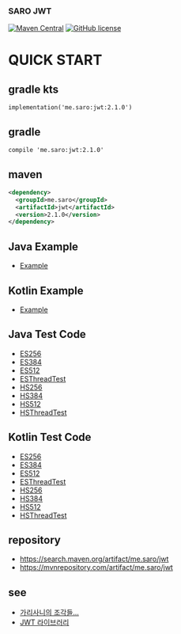 ### SARO JWT
[![Maven Central](https://maven-badges.herokuapp.com/maven-central/me.saro/jwt/badge.svg)](https://maven-badges.herokuapp.com/maven-central/me.saro/jwt)
[![GitHub license](https://img.shields.io/github/license/saro-lab/jwt.svg)](https://github.com/saro-lab/jwt/blob/master/LICENSE)

# QUICK START

## gradle kts
```
implementation('me.saro:jwt:2.1.0')
```

## gradle
```
compile 'me.saro:jwt:2.1.0'
```

## maven
``` xml
<dependency>
  <groupId>me.saro</groupId>
  <artifactId>jwt</artifactId>
  <version>2.1.0</version>
</dependency>
```

## Java Example
- [Example](https://github.com/saro-lab/jwt/blob/master/src/test/java/me/saro/jwt/java/core/Example.java)

## Kotlin Example
- [Example](https://github.com/saro-lab/jwt/blob/master/src/test/kotlin/me/saro/jwt/kotlin/core/Example.kt)


## Java Test Code
- [ES256](https://github.com/saro-lab/jwt/blob/master/src/test/java/me/saro/jwt/java/alg/ES256.java)
- [ES384](https://github.com/saro-lab/jwt/blob/master/src/test/java/me/saro/jwt/java/alg/ES384.java)
- [ES512](https://github.com/saro-lab/jwt/blob/master/src/test/java/me/saro/jwt/java/alg/ES512.java)
- [ESThreadTest](https://github.com/saro-lab/jwt/blob/master/src/test/java/me/saro/jwt/java/alg/ESThreadTest.java)
- [HS256](https://github.com/saro-lab/jwt/blob/master/src/test/java/me/saro/jwt/java/alg/HS256.java)
- [HS384](https://github.com/saro-lab/jwt/blob/master/src/test/java/me/saro/jwt/java/alg/HS384.java)
- [HS512](https://github.com/saro-lab/jwt/blob/master/src/test/java/me/saro/jwt/java/alg/HS512.java)
- [HSThreadTest](https://github.com/saro-lab/jwt/blob/master/src/test/java/me/saro/jwt/java/alg/HSThreadTest.java)

## Kotlin Test Code
- [ES256](https://github.com/saro-lab/jwt/blob/master/src/test/kotlin/me/saro/jwt/kotlin/alg/ES256.kt)
- [ES384](https://github.com/saro-lab/jwt/blob/master/src/test/kotlin/me/saro/jwt/kotlin/alg/ES384.kt)
- [ES512](https://github.com/saro-lab/jwt/blob/master/src/test/kotlin/me/saro/jwt/kotlin/alg/ES512.kt)
- [ESThreadTest](https://github.com/saro-lab/jwt/blob/master/src/test/kotlin/me/saro/jwt/kotlin/alg/ESThreadTest.kt)
- [HS256](https://github.com/saro-lab/jwt/blob/master/src/test/kotlin/me/saro/jwt/kotlin/alg/HS256.kt)
- [HS384](https://github.com/saro-lab/jwt/blob/master/src/test/kotlin/me/saro/jwt/kotlin/alg/HS384.kt)
- [HS512](https://github.com/saro-lab/jwt/blob/master/src/test/kotlin/me/saro/jwt/kotlin/alg/HS512.kt)
- [HSThreadTest](https://github.com/saro-lab/jwt/blob/master/src/test/kotlin/me/saro/jwt/kotlin/alg/HSThreadTest.kt)


## repository
- https://search.maven.org/artifact/me.saro/jwt
- https://mvnrepository.com/artifact/me.saro/jwt

## see
- [가리사니의 조각들...](https://gs.saro.me)
- [JWT 라이브러리](https://gs.saro.me/2022/05/09/%EB%B0%B1%EC%97%85-%EA%B0%80%EB%A6%AC%EC%82%AC%EB%8B%88-JWT-%EB%9D%BC%EC%9D%B4%EB%B8%8C%EB%9F%AC%EB%A6%AC.html)

